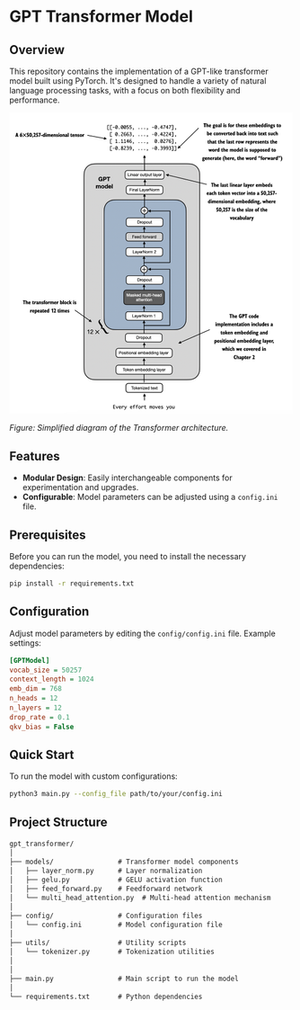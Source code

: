 # GPT Transformer Model

## Overview
This repository contains the implementation of a GPT-like transformer model built using PyTorch. It's designed to handle a variety of natural language processing tasks, with a focus on both flexibility and performance.

![Transformer Architecture](./docs/04__image029.png)

*Figure: Simplified diagram of the Transformer architecture.*

## Features

- **Modular Design**: Easily interchangeable components for experimentation and upgrades.
- **Configurable**: Model parameters can be adjusted using a `config.ini` file.

## Prerequisites

Before you can run the model, you need to install the necessary dependencies:

```bash
pip install -r requirements.txt
```

## Configuration

Adjust model parameters by editing the `config/config.ini` file. Example settings:

```ini
[GPTModel]
vocab_size = 50257
context_length = 1024
emb_dim = 768
n_heads = 12
n_layers = 12
drop_rate = 0.1
qkv_bias = False
```

## Quick Start

To run the model with custom configurations:

```bash
python3 main.py --config_file path/to/your/config.ini
```

## Project Structure

```
gpt_transformer/
│
├── models/                # Transformer model components
│   ├── layer_norm.py      # Layer normalization
│   ├── gelu.py            # GELU activation function
│   ├── feed_forward.py    # Feedforward network
│   └── multi_head_attention.py  # Multi-head attention mechanism
│
├── config/                # Configuration files
│   └── config.ini         # Model configuration file
│
├── utils/                 # Utility scripts
│   └── tokenizer.py       # Tokenization utilities
│
│
├── main.py                # Main script to run the model
│
└── requirements.txt       # Python dependencies
```

